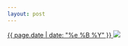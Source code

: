 ```yaml
---
layout: post
---
```


<p>
  <a href="/452">
    <time>{{ page.date | date: "%e %B %Y" }}</time>
    <img src="https://s3.amazonaws.com/life.aaronjgreenberg.com/452.jpg">
  </a>
  
</p>
